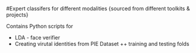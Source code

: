 #Expert classifers for different modalities {sourced from different toolkits & projects}

Contains 
Python scripts for 
+ LDA - face verifier
+ Creating virutal identities from PIE Dataset 
++ training and testing folds 

